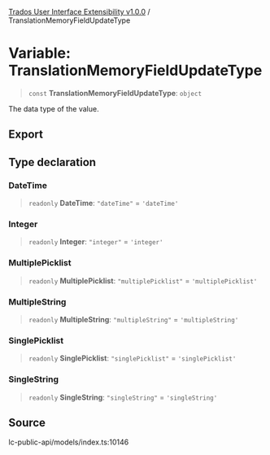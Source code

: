 [Trados User Interface Extensibility v1.0.0](../wiki/globals) / TranslationMemoryFieldUpdateType

# Variable: TranslationMemoryFieldUpdateType

> `const` **TranslationMemoryFieldUpdateType**: `object`

The data type of the value.

## Export

## Type declaration

### DateTime

> `readonly` **DateTime**: `"dateTime"` = `'dateTime'`

### Integer

> `readonly` **Integer**: `"integer"` = `'integer'`

### MultiplePicklist

> `readonly` **MultiplePicklist**: `"multiplePicklist"` = `'multiplePicklist'`

### MultipleString

> `readonly` **MultipleString**: `"multipleString"` = `'multipleString'`

### SinglePicklist

> `readonly` **SinglePicklist**: `"singlePicklist"` = `'singlePicklist'`

### SingleString

> `readonly` **SingleString**: `"singleString"` = `'singleString'`

## Source

lc-public-api/models/index.ts:10146
